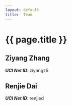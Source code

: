 ```yaml
---
layout: default
title:  Team
---
```


# {{ page.title }}


## Ziyang Zhang
***UCI Net ID***: ziyangz5

## Renjie Dai
***UCI Net ID***: renjied

